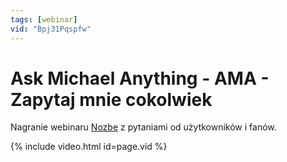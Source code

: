 ```yaml
---
tags: [webinar]
vid: "Bpj31Pqspfw"
---
```


# Ask Michael Anything - AMA - Zapytaj mnie cokolwiek

Nagranie webinaru [Nozbe][n] z pytaniami od użytkowników i fanów. 

{% include video.html id=page.vid %}

<!--More-->


[n]: https://nozbe.com/